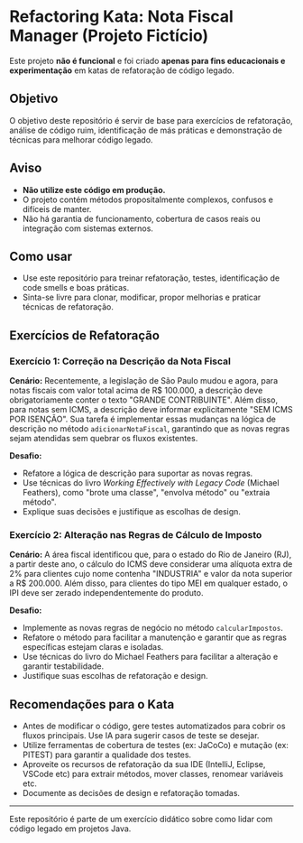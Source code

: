 # Refactoring Kata: Nota Fiscal Manager (Projeto Fictício)

Este projeto **não é funcional** e foi criado **apenas para fins educacionais e experimentação** em katas de refatoração de código legado.

## Objetivo
O objetivo deste repositório é servir de base para exercícios de refatoração, análise de código ruim, identificação de más práticas e demonstração de técnicas para melhorar código legado.

## Aviso
- **Não utilize este código em produção.**
- O projeto contém métodos propositalmente complexos, confusos e difíceis de manter.
- Não há garantia de funcionamento, cobertura de casos reais ou integração com sistemas externos.

## Como usar
- Use este repositório para treinar refatoração, testes, identificação de code smells e boas práticas.
- Sinta-se livre para clonar, modificar, propor melhorias e praticar técnicas de refatoração.

## Exercícios de Refatoração

### Exercício 1: Correção na Descrição da Nota Fiscal
**Cenário:**
Recentemente, a legislação de São Paulo mudou e agora, para notas fiscais com valor total acima de R$ 100.000, 
a descrição deve obrigatoriamente conter o texto "GRANDE CONTRIBUINTE". Além disso, para notas sem ICMS, 
a descrição deve informar explicitamente "SEM ICMS POR ISENÇÃO". Sua tarefa é implementar essas mudanças 
na lógica de descrição no método `adicionarNotaFiscal`, garantindo que as novas regras sejam atendidas 
sem quebrar os fluxos existentes.

**Desafio:**
- Refatore a lógica de descrição para suportar as novas regras.
- Use técnicas do livro _Working Effectively with Legacy Code_ (Michael Feathers), como "brote uma classe", "envolva método" ou "extraia método".
- Explique suas decisões e justifique as escolhas de design.

### Exercício 2: Alteração nas Regras de Cálculo de Imposto
**Cenário:**
A área fiscal identificou que, para o estado do Rio de Janeiro (RJ), a partir deste ano, o cálculo do ICMS deve considerar uma alíquota extra de 2% para clientes cujo nome contenha "INDUSTRIA" e valor da nota superior a R$ 200.000. Além disso, para clientes do tipo MEI em qualquer estado, o IPI deve ser zerado independentemente do produto.

**Desafio:**
- Implemente as novas regras de negócio no método `calcularImpostos`.
- Refatore o método para facilitar a manutenção e garantir que as regras específicas estejam claras e isoladas.
- Use técnicas do livro do Michael Feathers para facilitar a alteração e garantir testabilidade.
- Justifique suas escolhas de refatoração e design.

## Recomendações para o Kata
- Antes de modificar o código, gere testes automatizados para cobrir os fluxos principais. Use IA para sugerir casos de teste se desejar.
- Utilize ferramentas de cobertura de testes (ex: JaCoCo) e mutação (ex: PITEST) para garantir a qualidade dos testes.
- Aproveite os recursos de refatoração da sua IDE (IntelliJ, Eclipse, VSCode etc) para extrair métodos, mover classes, renomear variáveis etc.
- Documente as decisões de design e refatoração tomadas.

---

Este repositório é parte de um exercício didático sobre como lidar com código legado em projetos Java.
